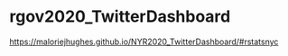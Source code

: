 # rgov2020_TwitterDashboard 

https://maloriejhughes.github.io/NYR2020_TwitterDashboard/#rstatsnyc
 
